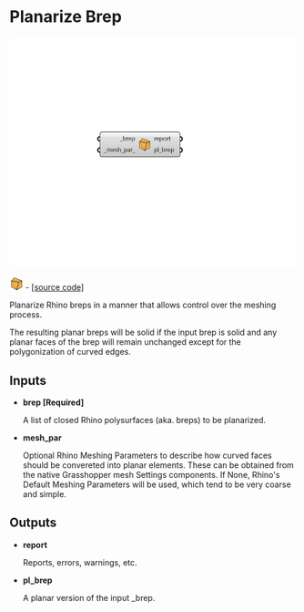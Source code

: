 # Planarize Brep

![](../../.gitbook/assets/Planarize_Brep.png)

![](../../.gitbook/assets/Planarize_Brep%20%281%29.png) - [\[source code\]](https://github.com/ladybug-tools/honeybee-grasshopper-core/blob/master/honeybee_grasshopper_core/src//HB%20Planarize%20Brep.py)

Planarize Rhino breps in a manner that allows control over the meshing process.

The resulting planar breps will be solid if the input brep is solid and any planar faces of the brep will remain unchanged except for the polygonization of curved edges.

## Inputs

* **brep \[Required\]**

  A list of closed Rhino polysurfaces \(aka. breps\) to be planarized. 

* **mesh\_par**

  Optional Rhino Meshing Parameters to describe how curved faces should be convereted into planar elements. These can be obtained from the native Grasshopper mesh Settings components. If None, Rhino's Default Meshing Parameters will be used, which tend to be very coarse and simple. 

## Outputs

* **report**

  Reports, errors, warnings, etc. 

* **pl\_brep**

  A planar version of the input \_brep. 

